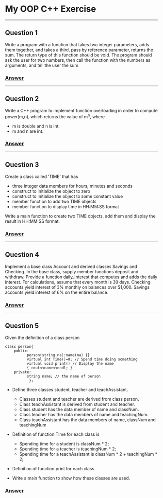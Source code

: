 # My OOP C++ Exercise

---

## Question 1

Write a program with a function that takes two integer parameters, adds them together, and takes a third, pass by reference parameter, returns the sum. The return type of this function should be void. The program should ask the user for two numbers, then call the function with the numbers as arguments, and tell the user the sum.
### [Answer](https://github.com/tbensap18/my-cpp-exercises/blob/main/Answers/Exercise_1.cpp)


---

## Question 2

Write a C++ program to implement function overloading in order to compute power(m,n), which returns the value of m<sup>n</sup>, where
- m is double and n is int.
- m and n are int.
### [Answer](https://github.com/tbensap18/my-cpp-exercises/blob/main/Answers/Exercise_2.cpp)


---

## Question 3

Create a class called 'TIME' that has
- three integer data members for hours, minutes and seconds
- construct to initialize the object to zero
- construct to initialize the object to some constant value
- member function to add two TIME objects
- member function to display time in HH:MM:SS format

Write a main function to create two TIME objects, add them and display the result in HH:MM:SS format.
### [Answer](https://github.com/tbensap18/my-cpp-exercises/blob/main/Answers/Exercise_3.cpp)


---

## Question 4

Implement a base class Account and derived classes Savings and Checking. In the base class, supply member functions deposit and withdraw. Provide a function daily_interest that computes and adds the daily interest. For calculations, assume that every month is 30 days. Checking accounts yield interest of 3% monthly on balances over $1,000. Savings accounts yield interest of 6% on the entire balance.
### [Answer](https://github.com/tbensap18/my-cpp-exercises/blob/main/Answers/Exercise_4.cpp)


---

## Question 5

Given the definition of a class person

``` 
class person{
    public:
          person(string na):name(na) {}
          virtual int Time()=0; // Spend time doing something
          virtual void print() // Display the name
          { cout<<name<<endl; }
    private:
          string name; // the name of person
           };
```
- Define three classes student, teacher and teachAssistant.
  - Classes student and teacher are derived from class person.
  - Class teachAssistant is derived from student and teacher.
  - Class student has the data member of name and classNum.
  - Class teacher has the data members of name and teachingNum.
  - Class teachAssistant has the data members of name, classNum and teachingNum
  
- Definition of function Time for each class is
  - Spending time for a student is classNum * 2;
  - Spending time for a teacher is teachingNum * 2;
  - Spending time for a teachAssistant is classNum * 2 + teachingNum * 2;
  
- Definition of function print for each class.
- Write a main function to show how these classes are used. 
### [Answer](https://github.com/tbensap18/my-cpp-exercises/blob/main/Answers/Exercise_5.cpp)




